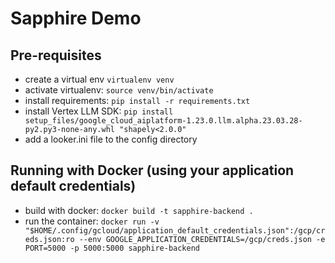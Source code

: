 # Sapphire Demo

## Pre-requisites

- create a virtual env `virtualenv venv`
- activate virtualenv: `source venv/bin/activate`
- install requirements: `pip install -r requirements.txt`
- install Vertex LLM SDK: `pip install setup_files/google_cloud_aiplatform-1.23.0.llm.alpha.23.03.28-py2.py3-none-any.whl "shapely<2.0.0"`
- add a looker.ini file to the config directory

## Running with Docker (using your application default credentials)
- build with docker: `docker build -t sapphire-backend .`
- run the container: `docker run -v "$HOME/.config/gcloud/application_default_credentials.json":/gcp/creds.json:ro --env GOOGLE_APPLICATION_CREDENTIALS=/gcp/creds.json -e PORT=5000 -p 5000:5000 sapphire-backend`

